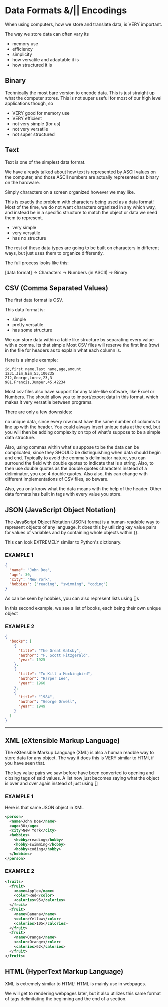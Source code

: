 # Data Formats &/|| Encodings

When using computers, how we store and translate data, is VERY important.

The way we store data can often vary its
- memory use
- efficiency
- simplicity
- how versatile and adaptable it is
- how structured it is

## Binary
Technically the most bare version to encode data. This is just straight up what
the computer stores. This is not super useful for most of our high level applications though, so

- VERY good for memory use
- VERY efficient
- not very simple (for us)
- not very versatile
- not super structured


## Text

Text is one of the simplest data format.

We have already talked about how text is represented by ASCII values on the computer, and those ASCII numbers are actually represented as binary on the hardware. 

Simply characters on a screen organized however we may like.

This is exactly the problem with characters being used as a data format!
Most of the time, we do not want characters organized in any which way, and instead 
be in a specific structure to match the object or data we need them to represent.

- very simple
- very versatile
- has no structure

The rest of these data types are going to be built on characters in different ways, but just uses
them to organize differently.

The full process looks like this:

[data format] -> Characters -> Numbers (in ASCII) -> Binary

## CSV (Comma Separated Values)

The first data format is CSV.

This data format is:

- simple
- pretty versatile
- has some structure

We can store data within a table like structure by separating every value with a comma. Its that simple
Most CSV files will reserve the first line (row) in the file for headers as to explain what each column is.

Here is a simple example:
```
id,first name,last name,age,amount
1231,Jim,Bim,53,100235
212,George,Lorez,23,3
981,Francis,Jumper,45,42234
```

Most csv files also have support for any table-like software, like Excel or Numbers. The should allow you to import/export
data in this format, which makes it very versatile between programs.

There are only a few downsides:

no unique data, since every row must have the same number of columns to line up with the header.
You could always insert unique data at the end, but you will then be adding complexity on top of what's suppose to be
a simple data structure.

Also, using commas within what's suppose to be the data can be complicated, since they SHOULD be distinguishing 
when data should begin and end. Typically to avoid the comma's deliminator nature, you can surround the field with double quotes to indicate that is a string. Also, to then use double quotes as the double quotes characters instead of a deliminator, you use 4 double quotes. Also also, this can change with different implementations of CSV files, so beware.

Also, you only know what the data means with the help of the header. Other data formats has built in tags with every value you store.

## JSON (JavaScript Object Notation)

The **J**ava**S**cript **O**bject **N**otation (JSON) format is a human-readable way to represent objects
of any language. It does this by utilizing key value pairs for values of variables and by containing whole objects
within {}.

This can look EXTREMELY similar to Python's dictionary.


### EXAMPLE 1
```JSON
{
  "name": "John Doe",
  "age": 30,
  "city": "New York",
  "hobbies": ["reading", "swimming", "coding"]
}
```

As can be seen by hobbies, you can also represent lists using []s

In this second example, we see a list of books, each being their own unique object

### EXAMPLE 2

```JSON
{
  "books": [
    {
      "title": "The Great Gatsby",
      "author": "F. Scott Fitzgerald",
      "year": 1925
    },
    {
      "title": "To Kill a Mockingbird",
      "author": "Harper Lee",
      "year": 1960
    },
    {
      "title": "1984",
      "author": "George Orwell",
      "year": 1949
    }
  ]
}

```


---

## XML (eXtensible Markup Language)

The e**X**tensible **M**arkup **L**anguage (XML) is also a human readble way to store data for any object.
The way it does this is VERY similar to HTMl, if you have seen that. 

The key value pairs we saw before have been converted to opening and closing tags of said values.
A list now just becomes saying what the object is over and over again instead of just using []


### EXAMPLE 1

Here is that same JSON object in XML

```XML
<person>
  <name>John Doe</name>
  <age>30</age>
  <city>New York</city>
  <hobbies>
    <hobby>reading</hobby>
    <hobby>swimming</hobby>
    <hobby>coding</hobby>
  </hobbies>
</person>
```

### EXAMPLE 2

```XML
<fruits>
  <fruit>
    <name>Apple</name>
    <color>Red</color>
    <calories>95</calories>
  </fruit>
  <fruit>
    <name>Banana</name>
    <color>Yellow</color>
    <calories>105</calories>
  </fruit>
  <fruit>
    <name>Orange</name>
    <color>Orange</color>
    <calories>62</calories>
  </fruit>
</fruits>
```

## HTML (HyperText Markup Language)


XML is extremely similar to HTML!
HTML is mainly use in webpages.

We will get to rendering webpages later, but it also utilizes this same format of
tags delimitating the beginning and the end of a section.
